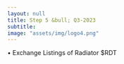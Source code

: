 ```yaml
---
layout: null
title: Step 5 &bull; Q3-2023
subtitle:
image: "assets/img/logo4.png"
---
```

&bull; Exchange Listings of Radiator $RDT

